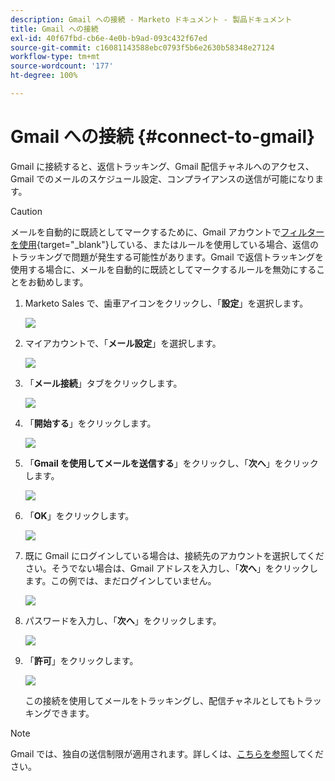 ```yaml
---
description: Gmail への接続 - Marketo ドキュメント - 製品ドキュメント
title: Gmail への接続
exl-id: 40f67fbd-cb6e-4e0b-b9ad-093c432f67ed
source-git-commit: c16081143588ebc0793f5b6e2630b58348e27124
workflow-type: tm+mt
source-wordcount: '177'
ht-degree: 100%

---
```


# Gmail への接続 {#connect-to-gmail}

Gmail に接続すると、返信トラッキング、Gmail 配信チャネルへのアクセス、Gmail でのメールのスケジュール設定、コンプライアンスの送信が可能になります。

>[!CAUTION]
>
>メールを自動的に既読としてマークするために、Gmail アカウントで[フィルターを使用](https://support.google.com/mail/answer/6579?hl=ja#zippy=%2Ccreate-a-filter%2Cedit-or-delete-filters){target="_blank"}している、またはルールを使用している場合、返信のトラッキングで問題が発生する可能性があります。Gmail で返信トラッキングを使用する場合に、メールを自動的に既読としてマークするルールを無効にすることをお勧めします。

1. Marketo Sales で、歯車アイコンをクリックし、「**設定**」を選択します。

   ![](assets/connect-to-gmail-1.png)

1. マイアカウントで、「**メール設定**」を選択します。

   ![](assets/connect-to-gmail-2.png)

1. 「**メール接続**」タブをクリックします。

   ![](assets/connect-to-gmail-3.png)

1. 「**開始する**」をクリックします。

   ![](assets/connect-to-gmail-4.png)

1. 「**Gmail を使用してメールを送信する**」をクリックし、「**次へ**」をクリックします。

   ![](assets/connect-to-gmail-5.png)

1. 「**OK**」をクリックします。

   ![](assets/connect-to-gmail-6.png)

1. 既に Gmail にログインしている場合は、接続先のアカウントを選択してください。そうでない場合は、Gmail アドレスを入力し、「**次へ**」をクリックします。この例では、まだログインしていません。

   ![](assets/connect-to-gmail-7.png)

1. パスワードを入力し、「**次へ**」をクリックします。

   ![](assets/connect-to-gmail-8.png)

1. 「**許可**」をクリックします。

   ![](assets/connect-to-gmail-9.png)

   この接続を使用してメールをトラッキングし、配信チャネルとしてもトラッキングできます。

>[!NOTE]
>
>Gmail では、独自の送信制限が適用されます。詳しくは、[こちらを参照](/help/marketo/product-docs/marketo-sales-connect/email/email-delivery/email-connection-throttling.md#email-provider-limits)してください。
